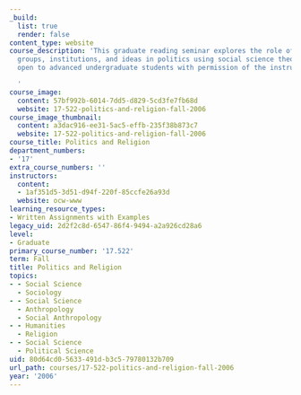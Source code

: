```yaml
---
_build:
  list: true
  render: false
content_type: website
course_description: 'This graduate reading seminar explores the role of religious
  groups, institutions, and ideas in politics using social science theories. It is
  open to advanced undergraduate students with permission of the instructor.

  '
course_image:
  content: 57bf992b-6014-7dd5-d829-5cd3fe7fb68d
  website: 17-522-politics-and-religion-fall-2006
course_image_thumbnail:
  content: a3dac916-ee31-5ac5-effb-235f38b873c7
  website: 17-522-politics-and-religion-fall-2006
course_title: Politics and Religion
department_numbers:
- '17'
extra_course_numbers: ''
instructors:
  content:
  - 1af351d5-3d51-d94f-220f-85ccfe26a93d
  website: ocw-www
learning_resource_types:
- Written Assignments with Examples
legacy_uid: 2d2f2c8d-6547-86f4-9494-a2a926cd28a6
level:
- Graduate
primary_course_number: '17.522'
term: Fall
title: Politics and Religion
topics:
- - Social Science
  - Sociology
- - Social Science
  - Anthropology
  - Social Anthropology
- - Humanities
  - Religion
- - Social Science
  - Political Science
uid: 80d64cd0-5633-491d-b3c5-79780132b709
url_path: courses/17-522-politics-and-religion-fall-2006
year: '2006'
---
```

